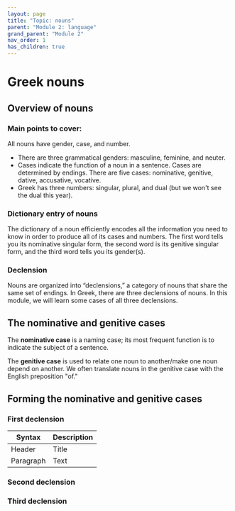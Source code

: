 ```yaml
---
layout: page
title: "Topic: nouns"
parent: "Module 2: language"
grand_parent: "Module 2"
nav_order: 1
has_children: true
---
```



# Greek nouns 

## Overview of nouns 

### Main points to cover:

All nouns have gender, case, and number.
- There are three grammatical genders: masculine, feminine, and neuter.
- Cases indicate the function of a noun in a sentence. Cases are determined by endings. There are five cases: nominative, genitive, dative, accusative, vocative. 
- Greek has three numbers: singular, plural, and dual (but we won't see the dual this year). 

### Dictionary entry of nouns 

The dictionary of a noun efficiently encodes all the information you need to know in order to produce all of its cases and numbers. The first word tells you its nominative singular form, the second word is its genitive singular form, and the third word tells you its gender(s).

### Declension 

Nouns are organized into “declensions,” a category of nouns that share the same set of endings. In Greek, there are three declensions of nouns. In this module, we will learn some cases of all three declensions.

## The nominative and genitive cases  

The **nominative case** is a naming case; its most frequent function is to indicate the subject of a sentence. 

The **genitive case** is used to relate one noun to another/make one noun depend on another. We often translate nouns in the genitive case with the English preposition "of." 

## Forming the nominative and genitive cases 

### First declension

| Syntax | Description |
| ----------- | ----------- |
| Header | Title |
| Paragraph | Text | 

### Second declension

### Third declension



